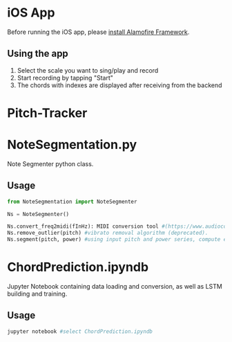 # iOS App
Before running the iOS app, please [install Alamofire Framework](https://cocoapods.org/pods/Alamofire).

## Using the app
1) Select the scale you want to sing/play and record
2) Start recording by tapping "Start"
3) The chords with indexes are displayed after receiving from the backend

# Pitch-Tracker

# NoteSegmentation.py
Note Segmenter python class.

## Usage
```python
from NoteSegmentation import NoteSegmenter

Ns = NoteSegmenter()

Ns.convert_freq2midi(fInHz): MIDI conversion tool #(https://www.audiocontentanalysis.org/code/helper-functions/frequency-to-midi-pitch-conversion-2/).
Ns.remove_outlier(pitch) #vibrato removal algorithm (deprecated).
Ns.segment(pitch, power) #using input pitch and power series, compute estimates for MIDI note numbers in audio.
```

# ChordPrediction.ipyndb

Jupyter Notebook containing data loading and conversion, as well as LSTM building and training.

## Usage
```bash
jupyter notebook #select ChordPrediction.ipyndb 
```
